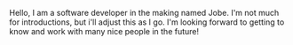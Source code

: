 Hello, I am a software developer in the making named Jobe. I'm not much for introductions, but i'll adjust this as I go. I'm looking forward to getting to know and work with many nice people in the future!
